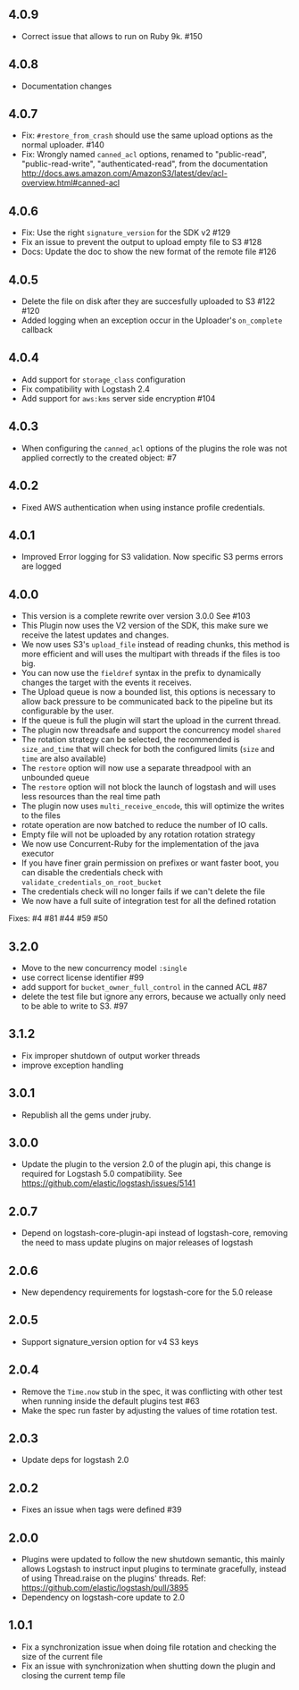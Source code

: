 ## 4.0.9
 - Correct issue that allows to run on Ruby 9k. #150

## 4.0.8
 - Documentation changes

## 4.0.7
  - Fix: `#restore_from_crash` should use the same upload options as the normal uploader. #140
  - Fix: Wrongly named `canned_acl` options, renamed to "public-read", "public-read-write", "authenticated-read", from the documentation http://docs.aws.amazon.com/AmazonS3/latest/dev/acl-overview.html#canned-acl

## 4.0.6
  - Fix: Use the right `signature_version` for the SDK v2 #129
  - Fix an issue to prevent the output to upload empty file to S3 #128
  - Docs: Update the doc to show the new format of the remote file #126

## 4.0.5
  - Delete the file on disk after they are succesfully uploaded to S3 #122 #120
  - Added logging when an exception occur in the Uploader's `on_complete` callback

## 4.0.4
  - Add support for `storage_class` configuration
  - Fix compatibility with Logstash 2.4
  - Add support for `aws:kms` server side encryption #104

## 4.0.3
  - When configuring the `canned_acl` options of the plugins the role was not applied correctly to the created object: #7

## 4.0.2
  - Fixed AWS authentication when using instance profile credentials.

## 4.0.1
  - Improved Error logging for S3 validation. Now specific S3 perms errors are logged

## 4.0.0
  - This version is a complete rewrite over version 3.0.0 See #103
  - This Plugin now uses the V2 version of the SDK, this make sure we receive the latest updates and changes.
  - We now uses S3's `upload_file` instead of reading chunks, this method is more efficient and will uses the multipart with threads if the files is too big.
  - You can now use the `fieldref` syntax in the prefix to dynamically changes the target with the events it receives.
  - The Upload queue is now a bounded list, this options is necessary to allow back pressure to be communicated back to the pipeline but its configurable by the user.
  - If the queue is full the plugin will start the upload in the current thread.
  - The plugin now threadsafe and support the concurrency model `shared`
  - The rotation strategy can be selected, the recommended is `size_and_time` that will check for both the configured limits (`size` and `time` are also available)
  - The `restore` option will now use a separate threadpool with an unbounded queue
  - The `restore` option will not block the launch of logstash and will uses less resources than the real time path
  - The plugin now uses `multi_receive_encode`, this will optimize the writes to the files
  - rotate operation are now batched to reduce the number of IO calls.
  - Empty file will not be uploaded by any rotation rotation strategy
  - We now use Concurrent-Ruby for the implementation of the java executor
  - If you have finer grain permission on prefixes or want faster boot, you can disable the credentials check with `validate_credentials_on_root_bucket`
  - The credentials check will no longer fails if we can't delete the file
  - We now have a full suite of integration test for all the defined rotation

Fixes: #4 #81 #44 #59 #50

## 3.2.0
  - Move to the new concurrency model `:single`
  - use correct license identifier #99
  - add support for `bucket_owner_full_control` in the canned ACL #87
  - delete the test file but ignore any errors, because we actually only need to be able to write to S3. #97

## 3.1.2
  - Fix improper shutdown of output worker threads
  - improve exception handling

## 3.0.1
 - Republish all the gems under jruby.

## 3.0.0
 - Update the plugin to the version 2.0 of the plugin api, this change is required for Logstash 5.0 compatibility. See https://github.com/elastic/logstash/issues/5141

## 2.0.7
 - Depend on logstash-core-plugin-api instead of logstash-core, removing the need to mass update plugins on major releases of logstash

## 2.0.6
 - New dependency requirements for logstash-core for the 5.0 release

## 2.0.5
 - Support signature_version option for v4 S3 keys

## 2.0.4
 - Remove the `Time.now` stub in the spec, it was conflicting with other test when running inside the default plugins test #63
 - Make the spec run faster by adjusting the values of time rotation test.

## 2.0.3
 - Update deps for logstash 2.0

## 2.0.2
 - Fixes an issue when tags were defined #39

## 2.0.0
 - Plugins were updated to follow the new shutdown semantic, this mainly allows Logstash to instruct input plugins to terminate gracefully,
   instead of using Thread.raise on the plugins' threads. Ref: https://github.com/elastic/logstash/pull/3895
 - Dependency on logstash-core update to 2.0

## 1.0.1
- Fix a synchronization issue when doing file rotation and checking the size of the current file
- Fix an issue with synchronization when shutting down the plugin and closing the current temp file

